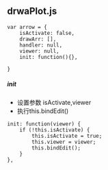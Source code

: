 ## drwaPlot.js

```
var arrow = {
    isActivate: false, 
    drawArr: [],
    handler: null,
    viewer: null,
    init: function(){},

}
```

##### init

* 设置参数 isActivate,viewer
* 执行this.bindEdit\(\)

```
init: function(viewer) {
    if (!this.isActivate) {
        this.isActivate = true;
        this.viewer = viewer;
        this.bindEdit();
    }
},
```



